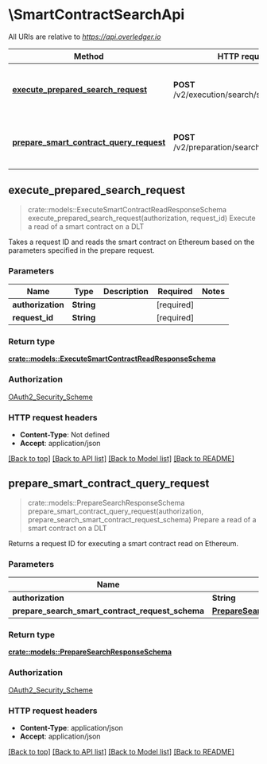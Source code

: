 # \SmartContractSearchApi

All URIs are relative to *https://api.overledger.io*

Method | HTTP request | Description
------------- | ------------- | -------------
[**execute_prepared_search_request**](SmartContractSearchApi.md#execute_prepared_search_request) | **POST** /v2/execution/search/smartcontract | Execute a read of a smart contract on a DLT
[**prepare_smart_contract_query_request**](SmartContractSearchApi.md#prepare_smart_contract_query_request) | **POST** /v2/preparation/search/smartcontract | Prepare a read of a smart contract on a DLT



## execute_prepared_search_request

> crate::models::ExecuteSmartContractReadResponseSchema execute_prepared_search_request(authorization, request_id)
Execute a read of a smart contract on a DLT

Takes a request ID and reads the smart contract on Ethereum based on the parameters specified in the prepare request.

### Parameters


Name | Type | Description  | Required | Notes
------------- | ------------- | ------------- | ------------- | -------------
**authorization** | **String** |  | [required] |
**request_id** | **String** |  | [required] |

### Return type

[**crate::models::ExecuteSmartContractReadResponseSchema**](ExecuteSmartContractReadResponseSchema.md)

### Authorization

[OAuth2_Security_Scheme](../README.md#OAuth2_Security_Scheme)

### HTTP request headers

- **Content-Type**: Not defined
- **Accept**: application/json

[[Back to top]](#) [[Back to API list]](../README.md#documentation-for-api-endpoints) [[Back to Model list]](../README.md#documentation-for-models) [[Back to README]](../README.md)


## prepare_smart_contract_query_request

> crate::models::PrepareSearchResponseSchema prepare_smart_contract_query_request(authorization, prepare_search_smart_contract_request_schema)
Prepare a read of a smart contract on a DLT

Returns a request ID for executing a smart contract read on Ethereum.

### Parameters


Name | Type | Description  | Required | Notes
------------- | ------------- | ------------- | ------------- | -------------
**authorization** | **String** |  | [required] |
**prepare_search_smart_contract_request_schema** | [**PrepareSearchSmartContractRequestSchema**](PrepareSearchSmartContractRequestSchema.md) |  | [required] |

### Return type

[**crate::models::PrepareSearchResponseSchema**](PrepareSearchResponseSchema.md)

### Authorization

[OAuth2_Security_Scheme](../README.md#OAuth2_Security_Scheme)

### HTTP request headers

- **Content-Type**: application/json
- **Accept**: application/json

[[Back to top]](#) [[Back to API list]](../README.md#documentation-for-api-endpoints) [[Back to Model list]](../README.md#documentation-for-models) [[Back to README]](../README.md)

